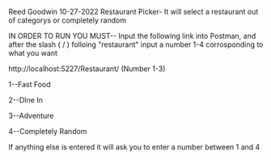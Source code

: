 Reed Goodwin
 10-27-2022
 Restaurant Picker- It will select a restaurant out of categorys or completely random
 
 
 IN ORDER TO RUN YOU MUST-- Input the following link into Postman, and after the slash ( / ) folloing "restaurant" input a number 1-4 corrosponding to what you want
 
 http://localhost:5227/Restaurant/ (Number 1-3)
 
1--Fast Food


2--DIne In


3--Adventure


4--Completely Random

If anything else is entered it will ask you to enter a number between 1 and 4
 
 
